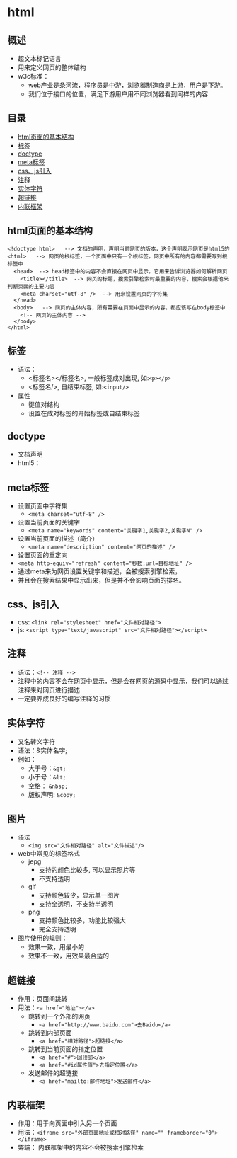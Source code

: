# html
## 概述
* 超文本标记语言
* 用来定义网页的整体结构
* w3c标准：
  * web产业是条河流，程序员是中游，浏览器制造商是上游，用户是下游。
  * 我们位于接口的位置，满足下游用户用不同浏览器看到同样的内容
## 目录
* [html页面的基本结构](#html页面的基本结构)
* [标签](#标签)
* [doctype](#doctype)
* [meta标签](#meta标签)
* [css、js引入](#css、js引入)
* [注释](#注释)
* [实体字符](#实体字符)
* [超链接](#超链接)
* [内联框架](#内联框架)
## html页面的基本结构
```
<!doctype html>   --> 文档的声明，声明当前网页的版本，这个声明表示网页是html5的
<html>   --> 网页的根标签，一个页面中只有一个根标签，网页中所有的内容都需要写到根标签中
  <head>  --> head标签中的内容不会直接在网页中显示，它用来告诉浏览器如何解析网页
    <title></title>  --> 网页的标题，搜索引擎检索时最重要的内容，搜索会根据他来判断页面的主要内容
    <meta charset="utf-8" />  --> 用来设置网页的字符集
  </head>
  <body>   --> 网页的主体内容，所有需要在页面中显示的内容，都应该写在body标签中
    <!-- 网页的主体内容 -->
  </body> 
</html>
```
## 标签
* 语法：
  * <标签名></标签名>, 一般标签成对出现, 如:`<p></p>`
  * <标签名/>, 自结束标签, 如:`<input/>`
* 属性
  * 键值对结构
  * 设置在成对标签的开始标签或自结束标签
## doctype
* 文档声明
* html5：<!doctype html>
## meta标签
* 设置页面中字符集
  * `<meta charset="utf-8" />`
* 设置当前页面的关键字
  * `<meta name="keywords" content="关键字1,关键字2,关键字N" />`
* 设置当前页面的描述（简介）
  * `<meta name="description" content="网页的描述" />`
*  设置页面的重定向
  * `<meta http-equiv="refresh" content="秒数;url=目标地址" />`
*  通过meta来为网页设置关键字和描述，会被搜索引擎检索，
  * 并且会在搜索结果中显示出来，但是并不会影响页面的排名。
## css、js引入
* css: `<link rel="stylesheet" href="文件相对路径">`
* js: `<script type="text/javascript" src="文件相对路径"></script>`
## 注释
* 语法：`<!-- 注释 -->`
* 注释中的内容不会在网页中显示，但是会在网页的源码中显示，我们可以通过注释来对网页进行描述
* 一定要养成良好的编写注释的习惯
## 实体字符
* 又名转义字符
* 语法：&实体名字;
* 例如：
  * 大于号：`&gt;`
  * 小于号：`&lt;`
  * 空格： `&nbsp;`
  * 版权声明: `&copy;`
## 图片
* 语法
  * `<img src="文件相对路径" alt="文件描述"/>`
* web中常见的标签格式
  * jepg
    * 支持的颜色比较多, 可以显示照片等
    * 不支持透明
  * gif
    * 支持颜色较少，显示单一图片
    * 支持全透明，不支持半透明
  * png
    * 支持颜色比较多，功能比较强大
    * 完全支持透明
* 图片使用的规则：
  * 效果一致，用最小的
  * 效果不一致，用效果最合适的
## 超链接
* 作用：页面间跳转
* 用法：`<a href="地址"></a>`
  * 跳转到一个外部的网页
    * `<a href="http://www.baidu.com">去Baidu</a>`
  * 跳转到内部页面
    * `<a href="相对路径">超链接</a>`
  * 跳转到当前页面的指定位置
    * `<a href="#">回顶部</a>`
    * `<a href="#id属性值">去指定位置</a>`
  * 发送邮件的超链接
    * `<a href="mailto:邮件地址">发送邮件</a>`
## 内联框架
* 作用：用于向页面中引入另一个页面
* 用法：`<iframe src="外部页面地址或相对路径" name="" frameborder="0"></iframe>`
* 弊端： 内联框架中的内容不会被搜索引擎检索
    
    
    
    
    
    
    
    
    
    
    
    
    
    
    
    
    
    
    
    
    
    